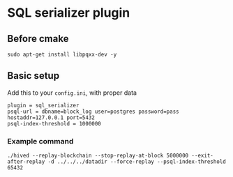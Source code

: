 # SQL serializer plugin

## Before cmake

	sudo apt-get install libpqxx-dev -y

## Basic setup

Add this to your `config.ini`, with proper data

```
plugin = sql_serializer
psql-url = dbname=block_log user=postgres password=pass hostaddr=127.0.0.1 port=5432
psql-index-threshold = 1000000
```

### Example command

	./hived --replay-blockchain --stop-replay-at-block 5000000 --exit-after-replay -d ../../../datadir --force-replay --psql-index-threshold 65432
